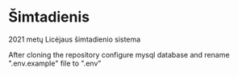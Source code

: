 # Šimtadienis

2021 metų Licėjaus šimtadienio sistema

After cloning the repository configure mysql database and rename ".env.example" file to ".env"
